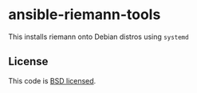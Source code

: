 # ansible-riemann-tools

This installs riemann onto Debian distros using `systemd`

## License

This code is [BSD licensed](./LICENSE).
